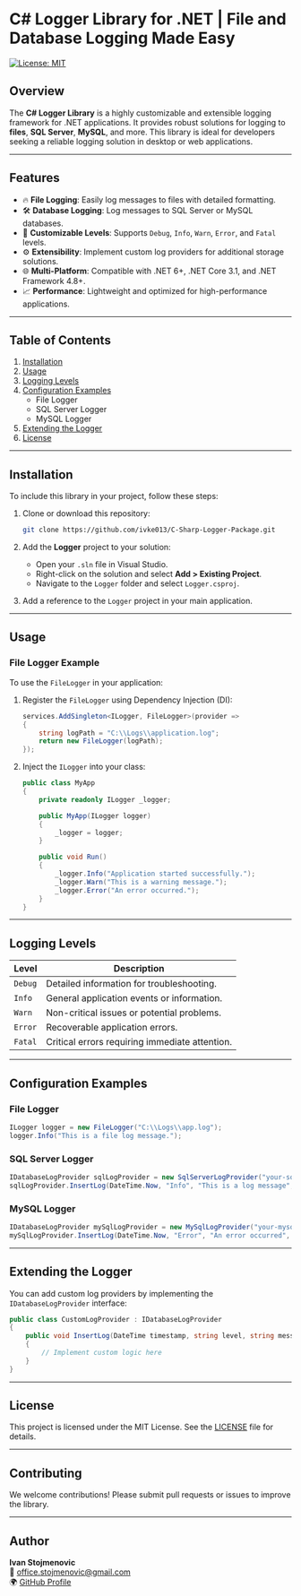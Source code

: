 # C# Logger Library for .NET | File and Database Logging Made Easy

[![License: MIT](https://img.shields.io/badge/License-MIT-blue.svg)](LICENSE)

## Overview

The **C# Logger Library** is a highly customizable and extensible logging framework for .NET applications. It provides robust solutions for logging to **files**, **SQL Server**, **MySQL**, and more. This library is ideal for developers seeking a reliable logging solution in desktop or web applications.

---

## Features

- 🔥 **File Logging**: Easily log messages to files with detailed formatting.
- 🛠️ **Database Logging**: Log messages to SQL Server or MySQL databases.
- 🎯 **Customizable Levels**: Supports `Debug`, `Info`, `Warn`, `Error`, and `Fatal` levels.
- ⚙️ **Extensibility**: Implement custom log providers for additional storage solutions.
- 🌐 **Multi-Platform**: Compatible with .NET 6+, .NET Core 3.1, and .NET Framework 4.8+.
- 📈 **Performance**: Lightweight and optimized for high-performance applications.

---

## Table of Contents

1. [Installation](#installation)
2. [Usage](#usage)
3. [Logging Levels](#logging-levels)
4. [Configuration Examples](#configuration-examples)
    - File Logger
    - SQL Server Logger
    - MySQL Logger
5. [Extending the Logger](#extending-the-logger)
6. [License](#license)

---

## Installation

To include this library in your project, follow these steps:

1. Clone or download this repository:
   ```bash
   git clone https://github.com/ivke013/C-Sharp-Logger-Package.git
   ```

2. Add the **Logger** project to your solution:
   - Open your `.sln` file in Visual Studio.
   - Right-click on the solution and select **Add > Existing Project**.
   - Navigate to the `Logger` folder and select `Logger.csproj`.

3. Add a reference to the `Logger` project in your main application.

---

## Usage

### File Logger Example

To use the `FileLogger` in your application:

1. Register the `FileLogger` using Dependency Injection (DI):
   ```csharp
   services.AddSingleton<ILogger, FileLogger>(provider =>
   {
       string logPath = "C:\\Logs\\application.log";
       return new FileLogger(logPath);
   });
   ```

2. Inject the `ILogger` into your class:
   ```csharp
   public class MyApp
   {
       private readonly ILogger _logger;

       public MyApp(ILogger logger)
       {
           _logger = logger;
       }

       public void Run()
       {
           _logger.Info("Application started successfully.");
           _logger.Warn("This is a warning message.");
           _logger.Error("An error occurred.");
       }
   }
   ```

---

## Logging Levels

| **Level**   | **Description**                                   |
|-------------|---------------------------------------------------|
| `Debug`     | Detailed information for troubleshooting.         |
| `Info`      | General application events or information.        |
| `Warn`      | Non-critical issues or potential problems.        |
| `Error`     | Recoverable application errors.                   |
| `Fatal`     | Critical errors requiring immediate attention.    |

---

## Configuration Examples

### File Logger

```csharp
ILogger logger = new FileLogger("C:\\Logs\\app.log");
logger.Info("This is a file log message.");
```

### SQL Server Logger

```csharp
IDatabaseLogProvider sqlLogProvider = new SqlServerLogProvider("your-sql-connection-string");
sqlLogProvider.InsertLog(DateTime.Now, "Info", "This is a log message", null);
```

### MySQL Logger

```csharp
IDatabaseLogProvider mySqlLogProvider = new MySqlLogProvider("your-mysql-connection-string");
mySqlLogProvider.InsertLog(DateTime.Now, "Error", "An error occurred", "Exception details here");
```

---

## Extending the Logger

You can add custom log providers by implementing the `IDatabaseLogProvider` interface:

```csharp
public class CustomLogProvider : IDatabaseLogProvider
{
    public void InsertLog(DateTime timestamp, string level, string message, string exception)
    {
        // Implement custom logic here
    }
}
```

---

## License

This project is licensed under the MIT License. See the [LICENSE](LICENSE) file for details.

---

## Contributing

We welcome contributions! Please submit pull requests or issues to improve the library.

---

## Author

**Ivan Stojmenovic**  
📧 [office.stojmenovic@gmail.com](mailto:office.stojmenovic@gmail.com)  
🌍 [GitHub Profile](https://github.com/ivke013)

